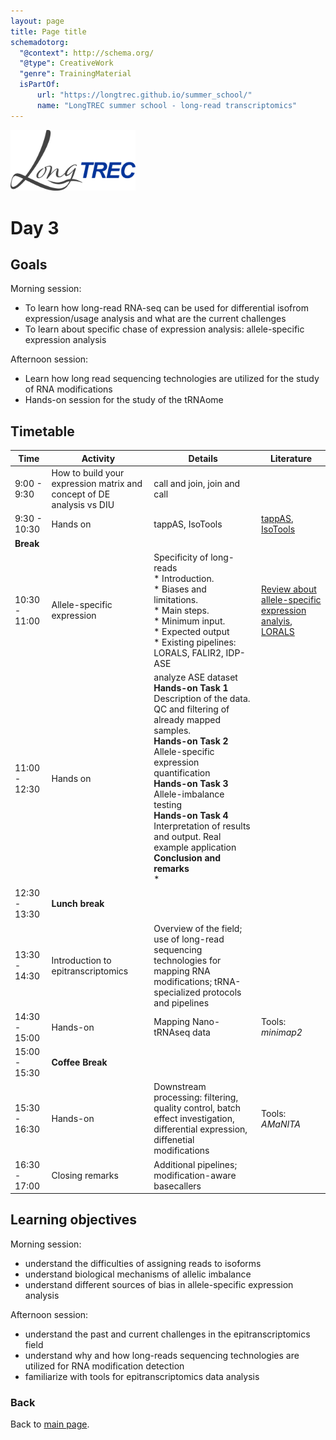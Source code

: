 ```yaml
---
layout: page
title: Page title
schemadotorg:
  "@context": http://schema.org/
  "@type": CreativeWork
  "genre": TrainingMaterial
  isPartOf:
      url: "https://longtrec.github.io/summer_school/"
      name: "LongTREC summer school - long-read transcriptomics"
---
```


<img src="../assets/logos/LongTREC_logo_FINAL.png" width="200" />

# Day 3

## Goals
Morning session:
* To learn how long-read RNA-seq can be used for differential isofrom expression/usage analysis and what are the current challenges
* To learn about specific chase of expression analysis: allele-specific expression analysis

Afternoon session:
* Learn how long read sequencing technologies are utilized for the study of RNA modifications
* Hands-on session for the study of the tRNAome

## Timetable
| Time | Activity | Details | Literature |
|------|---------|---------|------------|
| 9:00 - 9:30 | How to build your expression matrix and concept of DE analysis vs DIU | call and join, join and call |  |
| 9:30 - 10:30 | Hands on | tappAS, IsoTools | [tappAS](https://genomebiology.biomedcentral.com/articles/10.1186/s13059-020-02028-w), [IsoTools](https://isotools.readthedocs.io/en/latest/)|
| **Break** | 
| 10:30 - 11:00 | Allele-specific expression | Specificity of long-reads<br>* Introduction.<br>* Biases and limitations.<br>* Main steps.<br>* Minimum input.<br>* Expected output<br>* Existing pipelines: LORALS, FALIR2, IDP-ASE |  [Review about allele-specific expression analyis](https://www.annualreviews.org/content/journals/10.1146/annurev-biodatasci-021621-122219), [LORALS](https://www.nature.com/articles/s41586-022-05035-y)|
| 11:00 - 12:30 | Hands on | analyze ASE dataset<br>**Hands-on Task 1**<br>Description of the data. QC and filtering of already mapped samples.<br>**Hands-on Task 2**<br>Allele-specific expression quantification<br>**Hands-on Task 3**<br>Allele-imbalance testing<br>**Hands-on Task 4**<br>Interpretation of results and output. Real example application<br>**Conclusion and remarks**<br>* |  |
| 12:30 - 13:30 | **Lunch break** | | |
| 13:30 - 14:30 | Introduction to epitranscriptomics | Overview of the field; use of long-read sequencing technologies for mapping RNA modifications; tRNA-specialized protocols and pipelines | |
| 14:30 - 15:00 | Hands-on | Mapping Nano-tRNAseq data | Tools: _minimap2_ |
| 15:00 - 15:30 | **Coffee Break** | | |
| 15:30 - 16:30 | Hands-on | Downstream processing: filtering, quality control, batch effect investigation, differential expression, diffenetial modifications | Tools: _AMaNITA_ |
| 16:30 - 17:00 | Closing remarks | Additional pipelines; modification-aware basecallers | |

## Learning objectives

Morning session:
- understand the difficulties of assigning reads to isoforms
- understand biological mechanisms of allelic imbalance
- understand different sources of bias in allele-specific expression analysis

Afternoon session:
- understand the past and current challenges in the epitranscriptomics field
- understand why and how long-reads sequencing technologies are utilized for RNA modification detection
- familiarize with tools for epitranscriptomics data analysis

### Back

Back to [main page](../index.md).
